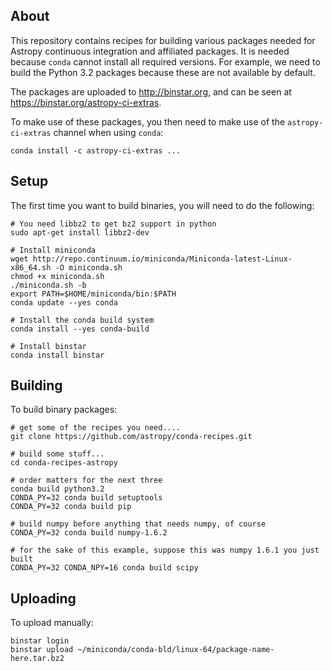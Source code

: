 About
-----

This repository contains recipes for building various packages needed for Astropy continuous integration and affiliated packages. It is needed because ``conda`` cannot install all required versions. For example, we need to build the Python 3.2 packages because these are not available by default.

The packages are uploaded to http://binstar.org, and can be seen at https://binstar.org/astropy-ci-extras.

To make use of these packages, you then need to make use of the ``astropy-ci-extras`` channel when using ``conda``:

```
conda install -c astropy-ci-extras ...
```

Setup
-----

The first time you want to build binaries, you will need to do the following:

```
# You need libbz2 to get bz2 support in python
sudo apt-get install libbz2-dev

# Install miniconda
wget http://repo.continuum.io/miniconda/Miniconda-latest-Linux-x86_64.sh -O miniconda.sh
chmod +x miniconda.sh
./miniconda.sh -b
export PATH=$HOME/miniconda/bin:$PATH
conda update --yes conda

# Install the conda build system
conda install --yes conda-build

# Install binstar
conda install binstar
```

Building
--------

To build binary packages:

```
# get some of the recipes you need....
git clone https://github.com/astropy/conda-recipes.git

# build some stuff...
cd conda-recipes-astropy

# order matters for the next three
conda build python3.2
CONDA_PY=32 conda build setuptools
CONDA_PY=32 conda build pip

# build numpy before anything that needs numpy, of course
CONDA_PY=32 conda build numpy-1.6.2

# for the sake of this example, suppose this was numpy 1.6.1 you just built
CONDA_PY=32 CONDA_NPY=16 conda build scipy
```

Uploading
---------

To upload manually:

```
binstar login
binstar upload ~/miniconda/conda-bld/linux-64/package-name-here.tar.bz2
```
